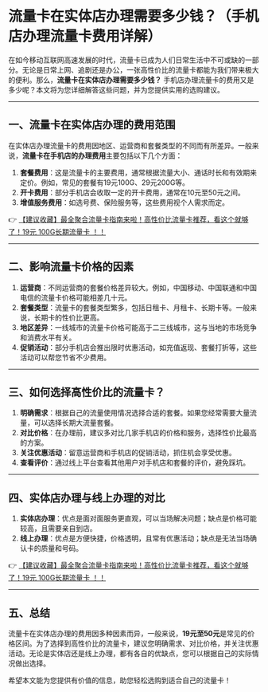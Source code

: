 # 流量卡在实体店办理需要多少钱？（手机店办理流量卡费用详解）

在如今移动互联网高速发展的时代，流量卡已成为人们日常生活中不可或缺的一部分。无论是日常上网、追剧还是办公，一张高性价比的流量卡都能为我们带来极大的便利。那么，**流量卡在实体店办理需要多少钱？** 手机店办理流量卡的费用又是多少呢？本文将为您详细解答这些问题，并为您提供实用的选购建议。

---

## 一、流量卡在实体店办理的费用范围

在实体店办理流量卡的费用因地区、运营商和套餐类型的不同而有所差异。一般来说，**流量卡在手机店的办理费用**主要包括以下几个方面：

1. **套餐费用**：这是流量卡的主要费用，通常根据流量大小、通话时长和有效期来定价。例如，常见的套餐有19元100G、29元200G等。
2. **开卡费用**：部分手机店会收取一定的开卡费用，通常在10元至50元之间。
3. **增值服务费用**：如选号费、保险服务等，这些费用视个人需求而定。

👉 [【建议收藏】最全聚合流量卡指南来啦！高性价比流量卡推荐，看这个就够了！19元 100G长期流量卡 ！！](https://bit.ly/Liuliangka)

---

## 二、影响流量卡价格的因素

1. **运营商**：不同运营商的套餐价格差异较大。例如，中国移动、中国联通和中国电信的流量卡价格可能相差几十元。
2. **套餐类型**：流量卡的套餐类型繁多，包括日租卡、月租卡、长期卡等。一般来说，长期卡的性价比更高。
3. **地区差异**：一线城市的流量卡价格可能高于二三线城市，这与当地的市场竞争和消费水平有关。
4. **促销活动**：部分手机店会推出限时优惠活动，如充值返现、套餐打折等，这些活动可以帮您节省不少费用。

---

## 三、如何选择高性价比的流量卡？

1. **明确需求**：根据自己的流量使用情况选择合适的套餐。如果您经常需要大量流量，可以选择长期大流量套餐。
2. **对比价格**：在办理前，建议多对比几家手机店的价格和服务，选择性价比最高的方案。
3. **关注优惠活动**：留意运营商和手机店的促销活动，抓住机会享受优惠。
4. **查看评价**：通过线上平台查看其他用户对手机店和套餐的评价，避免踩坑。

---

## 四、实体店办理与线上办理的对比

1. **实体店办理**：优点是面对面服务更直观，可以当场解决问题；缺点是价格可能较高，且需要亲自到店。
2. **线上办理**：优点是方便快捷，价格透明，且常有优惠活动；缺点是无法当场确认卡的质量和号码。

👉 [【建议收藏】最全聚合流量卡指南来啦！高性价比流量卡推荐，看这个就够了！19元 100G长期流量卡 ！！](https://bit.ly/Liuliangka)

---

## 五、总结

流量卡在实体店办理的费用因多种因素而异，一般来说，**19元至50元**是常见的价格区间。为了选择到高性价比的流量卡，建议您明确需求、对比价格，并关注优惠活动。无论是实体店还是线上办理，都有各自的优缺点，您可以根据自己的实际情况做出选择。

希望本文能为您提供有价值的信息，助您轻松选购到适合自己的流量卡！